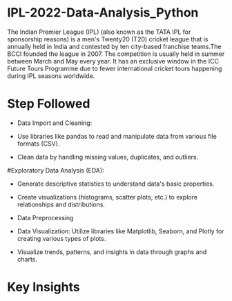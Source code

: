 # IPL-2022-Data-Analysis_Python

The Indian Premier League (IPL) (also known as the TATA IPL for sponsorship reasons) is a men's Twenty20 (T20) cricket league that is annually held in India and contested by ten city-based franchise teams.The BCCI founded the league in 2007. The competition is usually held in summer between March and May every year. It has an exclusive window in the ICC Future Tours Programme due to fewer international cricket tours happening during IPL seasons worldwide.



# Step Followed

* Data Import and Cleaning:

* Use libraries like pandas to read and manipulate data from various file formats (CSV).

* Clean data by handling missing values, duplicates, and outliers.

#Exploratory Data Analysis (EDA):

* Generate descriptive statistics to understand data's basic properties.

* Create visualizations (histograms, scatter plots, etc.) to explore relationships and distributions.

* Data Preprocessing

* Data Visualization: Utilize libraries like Matplotlib, Seaborn, and Plotly for creating various types of plots.

* Visualize trends, patterns, and insights in data through graphs and charts.

# Key Insights
